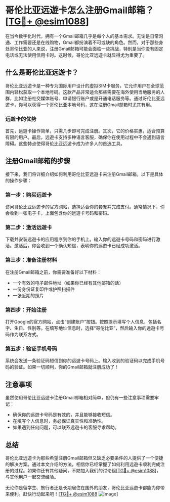 # 哥伦比亚远遊卡怎么注册Gmail邮箱？[[TG💪+ @esim1088](https://t.me/s/esim1088)]

在当今数字化时代，拥有一个Gmail邮箱几乎是每个人的基本需求。无论是日常沟通、工作需要还是在线购物，Gmail都扮演着不可或缺的角色。然而，对于那些身处哥伦比亚的人来说，注册Gmail邮箱可能会面临一些挑战，特别是当你没有固定电话或无法使用信用卡时。这时候，哥伦比亚远遊卡就显得尤为重要了。

## 什么是哥伦比亚远遊卡？

哥伦比亚远遊卡是一种专为国际用户设计的虚拟SIM卡服务，它允许用户在全球范围内轻松获取一个本地号码。这款产品非常适合那些需要在海外使用当地服务的人群，比如注册社交媒体账号、申请银行账户或是开通电话服务等。通过哥伦比亚远遊卡，你可以获得一个哥伦比亚本地号码，这在注册Gmail邮箱时尤其有用。

### 远遊卡的优势

首先，远遊卡操作简单，只需几步即可完成注册。其次，它的价格实惠，适合预算有限的用户。最后，远遊卡支持多种语言客服，确保你在使用过程中不会遇到语言障碍。这些特点使得哥伦比亚远遊卡成为许多人的首选工具。

## 注册Gmail邮箱的步骤

接下来，我们将详细介绍如何利用哥伦比亚远遊卡来注册Gmail邮箱。以下是具体的操作步骤：

### 第一步：购买远遊卡

访问哥伦比亚远遊卡的官方网站，选择适合你的套餐并完成支付。通常情况下，你会收到一张电子卡，上面包含你的远遊卡号码和密码。

### 第二步：激活远遊卡

下载并安装远遊卡的应用程序到你的手机上。输入你的远遊卡号码和密码进行激活。激活后，你会收到一个确认短信，表明你的远遊卡已经成功激活。

### 第三步：准备注册材料

在注册Gmail邮箱之前，你需要准备好以下材料：
- 一个有效的电子邮件地址（如果你已经有其他邮箱的话）
- 一份身份证复印件或护照扫描件
- 一张近期的照片

### 第四步：开始注册

打开Google的官方网站，点击“创建账户”按钮。按照提示填写个人信息，包括名字、生日、性别等。在填写地址信息时，选择“哥伦比亚”，然后输入你的远遊卡号码作为联系方式。

### 第五步：验证手机号码

系统会发送一条验证码短信到你的远遊卡号码上。输入收到的验证码以完成手机号码的验证。如果一切顺利，你的Gmail邮箱就注册成功了！

## 注意事项

虽然使用哥伦比亚远遊卡注册Gmail邮箱相对简单，但仍有一些注意事项需要牢记：

- 确保你的远遊卡号码是有效的，并且能够接收短信。
- 在填写个人信息时，务必保证真实性和准确性。
- 如果遇到任何问题，可以联系远遊卡的客服寻求帮助。

## 总结

哥伦比亚远遊卡为那些希望注册Gmail邮箱但又缺乏必要条件的人提供了一个便捷的解决方案。通过本文介绍的方法，相信你已经掌握了如何利用远遊卡顺利完成注册的过程。如果你还有其他疑问，不妨加入我们的讨论组[[TG💪+ @esim1088](https://t.me/s/esim1088)]，与其他用户一起交流经验。

无论你是留学生、旅行者还是长期居住在国外的朋友，哥伦比亚远遊卡都能为你带来便利。赶快行动起来吧！[[TG💪+ @esim1088](https://t.me/s/esim1088) ![Image](https://i.postimg.cc/4NQfJmqS/Snipaste-2025-05-13-00-14-12.png)]